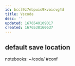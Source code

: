 ```yaml
---
id: bccl9z7ebpuis9kvoicvg4d
title: Vscode
desc: ''
updated: 1676540109017
created: 1676538160637
---
```


## default save location
notebooks: ~/code/ #conf
